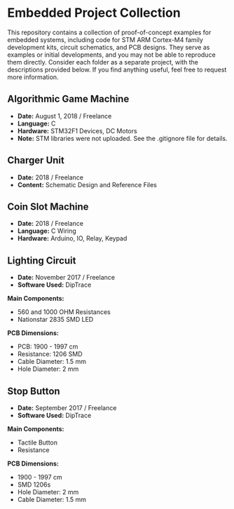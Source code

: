 # Embedded Project Collection

This repository contains a collection of proof-of-concept examples for embedded systems, including code for STM ARM Cortex-M4 family development kits, circuit schematics, and PCB designs.
They serve as examples or initial developments, and you may not be able to reproduce them directly.
Consider each folder as a separate project, with the descriptions provided below.
If you find anything useful, feel free to request more information.

## Algorithmic Game Machine

- **Date:** August 1, 2018 / Freelance
- **Language:** C
- **Hardware:** STM32F1 Devices, DC Motors
- **Note:** STM libraries were not uploaded. See the .gitignore file for details.

## Charger Unit

- **Date:** 2018 / Freelance
- **Content:** Schematic Design and Reference Files

## Coin Slot Machine

- **Date:** 2018 / Freelance
- **Language:** C Wiring
- **Hardware:** Arduino, IO, Relay, Keypad

## Lighting Circuit

- **Date:** November 2017 / Freelance
- **Software Used:** DipTrace

**Main Components:**

- 560 and 1000 OHM Resistances
- Nationstar 2835 SMD LED

**PCB Dimensions:**

- PCB: 1900 - 1997 cm
- Resistance: 1206 SMD
- Cable Diameter: 1.5 mm
- Hole Diameter: 2 mm

## Stop Button

- **Date:** September 2017 / Freelance
- **Software Used:** DipTrace

**Main Components:**

- Tactile Button
- Resistance

**PCB Dimensions:**

- 1900 - 1997 cm
- SMD 1206s
- Hole Diameter: 2 mm
- Cable Diameter: 1.5 mm
